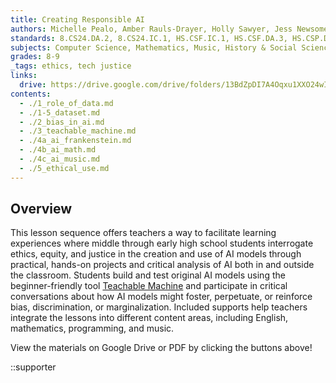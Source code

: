 ```yaml
---
title: Creating Responsible AI
authors: Michelle Pealo, Amber Rauls-Drayer, Holly Sawyer, Jess Newsome, Jon Stapleton
standards: 8.CS24.DA.2, 8.CS24.IC.1, HS.CSF.IC.1, HS.CSF.DA.3, HS.CSP.DA.3, HS.CSP.DA.4
subjects: Computer Science, Mathematics, Music, History & Social Science, English
grades: 8-9
_tags: ethics, tech justice
links:
  drive: https://drive.google.com/drive/folders/13BdZpDI7A4Oqxu1XXO24wIV7Li7LKom2
contents:
  - ./1_role_of_data.md
  - ./1-5_dataset.md
  - ./2_bias_in_ai.md
  - ./3_teachable_machine.md
  - ./4a_ai_frankenstein.md
  - ./4b_ai_math.md
  - ./4c_ai_music.md
  - ./5_ethical_use.md
---
```


## Overview

This lesson sequence offers teachers a way to facilitate learning experiences where middle through early high school students interrogate ethics, equity, and justice in the creation and use of AI models through practical, hands-on projects and critical analysis of AI both in and outside the classroom. Students build and test original AI models using the beginner-friendly tool [Teachable Machine](https://teachablemachine.withgoogle.com/) and participate in critical conversations about how AI models might foster, perpetuate, or reinforce bias, discrimination, or marginalization. Included supports help teachers integrate the lessons into different content areas, including English, mathematics, programming, and music.

View the materials on Google Drive or PDF by clicking the buttons above!

::supporter